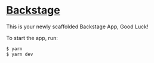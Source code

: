 # [Backstage](https://backstage.io)

This is your newly scaffolded Backstage App, Good Luck!

To start the app, run:

```sh
$ yarn
$ yarn dev
```